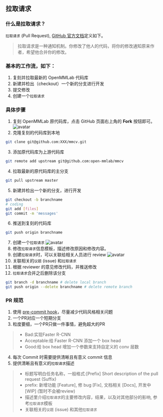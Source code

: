 ## 拉取请求

### 什么是拉取请求？
`拉取请求` (Pull Request), [GitHub 官方文档](https://docs.github.com/en/github/collaborating-with-pull-requests/proposing-changes-to-your-work-with-pull-requests/about-pull-requests)定义如下。

>拉取请求是一种通知机制。你修改了他人的代码，将你的修改通知原来作者，希望他合并你的修改。

### 基本的工作流，如下：
1. 复刻并拉取最新的 OpenMMLab 代码库
2. 新建并检出（checkout）一个新的分支进行开发
3. 提交修改
4. 创建一个`拉取请求`

### 具体步骤
1. 复刻 OpenMMLab 原代码库，点击 GitHub 页面右上角的 **Fork** 按钮即可。 \
![avatar](../_static/community/1.png)
2. 克隆复刻的代码库到本地
```bash
git clone git@github.com:XXX/mmcv.git
```
3. 添加原代码库为上游代码库
```bash
git remote add upstream git@github.com:open-mmlab/mmcv
```
4. 拉取最新的原代码库的主分支
```bash
git pull upstream master
```
5. 新建并检出一个新的分支，进行开发
```bash
git checkout -b branchname
# coding
git add [files]
git commit -m 'messages'
```
6. 推送到复刻的代码库
```bash
git push origin branchname
```
7. 创建一个`拉取请求`
![avatar](../_static/community/2.png)
8. 修改`拉取请求`信息模板，描述修改原因和修改内容。
9. 创建`拉取请求`时，可以关联给相关人员进行 review
![avatar](../_static/community/3.png)
10. 关联相关的`议题` (issue) 和`拉取请求`
11. 根据 reviewer 的意见修改代码，并推送修改
12. `拉取请求`合并之后删除该分支
```bash
git branch -d branchname # delete local branch
git push origin --delete branchname # delete remote branch
```
### PR 规范
1. 使用 [pre-commit hook](https://pre-commit.com)，尽量减少代码风格相关问题
2. 一个PR对应一个短期分支
3. 粒度要细，一个PR只做一件事情，避免超大的PR
>- Bad:实现Faster R-CNN
>- Acceptable:给 Faster R-CNN 添加一个 box head
>- Good:给 box head 增加一个参数来支持自定义的 conv 层数
4. 每次 Commit 时需要提供清晰且有意义 commit 信息
5. 提供清晰且有意义的`拉取请求`描述
>- 标题写明白任务名称，一般格式:[Prefix] Short description of the pull request (Suffix)
>- prefix: 新增功能 [Feature], 修 bug [Fix], 文档相关 [Docs], 开发中 [WIP] (暂时不会被review)
>- 描述里介绍`拉取请求`的主要修改内容，结果，以及对其他部分的影响, 参考`拉取请求`模板
>- 关联相关的`议题` (issue) 和其他`拉取请求`